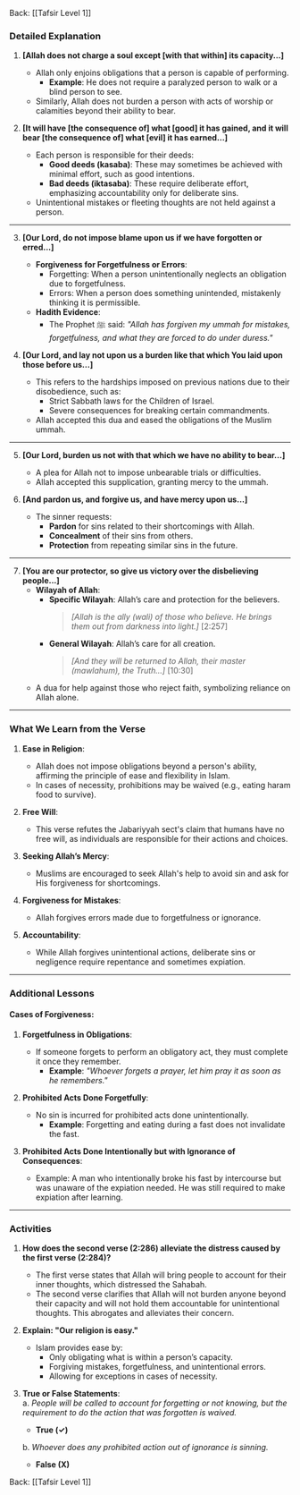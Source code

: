Back: [[Tafsir Level 1]] 
### **Detailed Explanation**  

1. **[Allah does not charge a soul except [with that within] its capacity...]**  
   - Allah only enjoins obligations that a person is capable of performing.  
     - **Example**: He does not require a paralyzed person to walk or a blind person to see.  
   - Similarly, Allah does not burden a person with acts of worship or calamities beyond their ability to bear.  

2. **[It will have [the consequence of] what [good] it has gained, and it will bear [the consequence of] what [evil] it has earned...]**  
   - Each person is responsible for their deeds:  
     - **Good deeds (kasaba)**: These may sometimes be achieved with minimal effort, such as good intentions.  
     - **Bad deeds (iktasaba)**: These require deliberate effort, emphasizing accountability only for deliberate sins.  
   - Unintentional mistakes or fleeting thoughts are not held against a person.  

---

3. **[Our Lord, do not impose blame upon us if we have forgotten or erred...]**  
   - **Forgiveness for Forgetfulness or Errors**:  
     - Forgetting: When a person unintentionally neglects an obligation due to forgetfulness.  
     - Errors: When a person does something unintended, mistakenly thinking it is permissible.  
   - **Hadith Evidence**:  
     - The Prophet ﷺ said: *"Allah has forgiven my ummah for mistakes, forgetfulness, and what they are forced to do under duress."*  

4. **[Our Lord, and lay not upon us a burden like that which You laid upon those before us...]**  
   - This refers to the hardships imposed on previous nations due to their disobedience, such as:  
     - Strict Sabbath laws for the Children of Israel.  
     - Severe consequences for breaking certain commandments.  
   - Allah accepted this dua and eased the obligations of the Muslim ummah.  

---

5. **[Our Lord, burden us not with that which we have no ability to bear...]**  
   - A plea for Allah not to impose unbearable trials or difficulties.  
   - Allah accepted this supplication, granting mercy to the ummah.  

6. **[And pardon us, and forgive us, and have mercy upon us...]**  
   - The sinner requests:  
     - **Pardon** for sins related to their shortcomings with Allah.  
     - **Concealment** of their sins from others.  
     - **Protection** from repeating similar sins in the future.  

---

7. **[You are our protector, so give us victory over the disbelieving people...]**  
   - **Wilayah of Allah**:  
     - **Specific Wilayah**: Allah’s care and protection for the believers.  
       > *[Allah is the ally (wali) of those who believe. He brings them out from darkness into light.]* [2:257]  
     - **General Wilayah**: Allah’s care for all creation.  
       > *[And they will be returned to Allah, their master (mawlahum), the Truth...]* [10:30]  
   - A dua for help against those who reject faith, symbolizing reliance on Allah alone.  

---

### **What We Learn from the Verse**  

1. **Ease in Religion**:  
   - Allah does not impose obligations beyond a person's ability, affirming the principle of ease and flexibility in Islam.  
   - In cases of necessity, prohibitions may be waived (e.g., eating haram food to survive).  

2. **Free Will**:  
   - This verse refutes the Jabariyyah sect's claim that humans have no free will, as individuals are responsible for their actions and choices.  

3. **Seeking Allah’s Mercy**:  
   - Muslims are encouraged to seek Allah's help to avoid sin and ask for His forgiveness for shortcomings.  

4. **Forgiveness for Mistakes**:  
   - Allah forgives errors made due to forgetfulness or ignorance.  

5. **Accountability**:  
   - While Allah forgives unintentional actions, deliberate sins or negligence require repentance and sometimes expiation.  

---

### **Additional Lessons**  

#### **Cases of Forgiveness**:  
1. **Forgetfulness in Obligations**:  
   - If someone forgets to perform an obligatory act, they must complete it once they remember.  
     - **Example**: *"Whoever forgets a prayer, let him pray it as soon as he remembers."*  

2. **Prohibited Acts Done Forgetfully**:  
   - No sin is incurred for prohibited acts done unintentionally.  
     - **Example**: Forgetting and eating during a fast does not invalidate the fast.  

3. **Prohibited Acts Done Intentionally but with Ignorance of Consequences**:  
   - Example: A man who intentionally broke his fast by intercourse but was unaware of the expiation needed. He was still required to make expiation after learning.  

---

### **Activities**  

1. **How does the second verse (2:286) alleviate the distress caused by the first verse (2:284)?**  
   - The first verse states that Allah will bring people to account for their inner thoughts, which distressed the Sahabah.  
   - The second verse clarifies that Allah will not burden anyone beyond their capacity and will not hold them accountable for unintentional thoughts. This abrogates and alleviates their concern.  

2. **Explain: "Our religion is easy."**  
   - Islam provides ease by:  
     - Only obligating what is within a person’s capacity.  
     - Forgiving mistakes, forgetfulness, and unintentional errors.  
     - Allowing for exceptions in cases of necessity.  

3. **True or False Statements**:  
   a. *People will be called to account for forgetting or not knowing, but the requirement to do the action that was forgotten is waived.*  
   - **True (✓)**  

   b. *Whoever does any prohibited action out of ignorance is sinning.*  
   - **False (X)**  

Back: [[Tafsir Level 1]] 